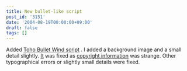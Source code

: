 ```yaml
---
title: New bullet-like script
post_id: '3151'
date: '2004-08-19T00:00:00+09:00'
draft: false
tags: []
---
```


Added [Toho Bullet Wind script](/tag/danmakufu) . I added a background image and a small detail slightly. [It](/legal) was fixed as [copyright information](/legal) was strange. Other typographical errors or slightly small details were fixed.